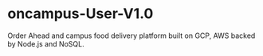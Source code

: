 # oncampus-User-V1.0
Order Ahead and campus food delivery platform built on GCP, AWS backed by Node.js and NoSQL.
